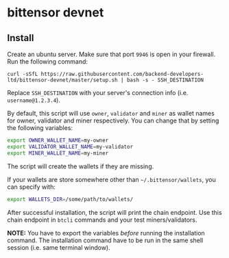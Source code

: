 # bittensor devnet

## Install

Create an ubuntu server.
Make sure that port `9946` is open in your firewall.
Run the following command:
```shell
curl -sSfL https://raw.githubusercontent.com/backend-developers-ltd/bittensor-devnet/master/setup.sh | bash -s - SSH_DESTINATION
```

Replace `SSH_DESTINATION` with your server's connection info (i.e. `username@1.2.3.4`).

By default, this script will use `owner`, `validator` and `miner` as wallet names for owner, validator and miner respectively.
You can change that by setting the following variables:

```sh
export OWNER_WALLET_NAME=my-owner
export VALIDATOR_WALLET_NAME=my-validator
export MINER_WALLET_NAME=my-miner
```

The script will create the wallets if they are missing.

If your wallets are store somewhere other than `~/.bittensor/wallets`, you can specify with:

```sh
export WALLETS_DIR=/some/path/to/wallets/
```

After successful installation, the script will print the chain endpoint.
Use this chain endpoint in `btcli` commands and your test miners/validators.

**NOTE:** You have to export the variables *before* running the installation command.
The installation command have to be run in the same shell session (i.e. same terminal window).
